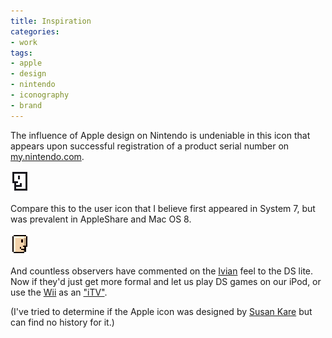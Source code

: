 ```yaml
---
title: Inspiration
categories:
- work
tags:
- apple
- design
- nintendo
- iconography
- brand
---
```


The influence of Apple design on Nintendo is undeniable in this icon that appears upon successful registration of a product serial number on [my.nintendo.com][1].

![my_nintendo.gif](01-02-inspiration/my_nintendo.gif)

Compare this to the user icon that I believe first appeared in System 7, but was prevalent in AppleShare and Mac OS 8.

![8_user.gif](01-02-inspiration/8_user.gif)

And countless observers have commented on the [Ivian][4] feel to the DS lite.  Now if they'd just get more formal and let us play DS games on our iPod, or use the [Wii][5] as an ["iTV"][6].

(I've tried to determine if the Apple icon was designed by [Susan Kare][7] but can find no history for it.)

   [1]: http://my.nintendo.com
   [4]: http://www.designmuseum.org/design/jonathan-ive
   [5]: http://www.nintendo.com/channel/wii
   [6]: http://www.engadget.com/2006/09/12/hands-on-with-the-apple-itv-prototype/
   [7]: http://www.kare.com/
